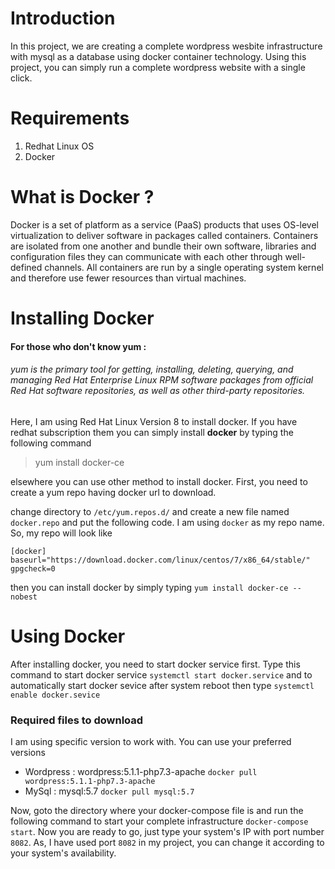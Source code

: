 # Introduction
In this project, we are creating a complete wordpress wesbite infrastructure with mysql as a database using docker container technology. Using this project, you can simply run a complete wordpress website with a single click. 

# Requirements
1. Redhat Linux OS
2. Docker 

# What is Docker ?

Docker is a set of platform as a service (PaaS) products that uses OS-level virtualization to deliver software in packages called containers. Containers are isolated from one another and bundle their own software, libraries and configuration files they can communicate with each other through well-defined channels. All containers are run by a single operating system kernel and therefore use fewer resources than virtual machines.

# Installing Docker 

#### For those who don't know yum :
###### yum is the primary tool for getting, installing, deleting, querying, and managing Red Hat Enterprise Linux RPM software packages from official Red Hat software repositories, as well as other third-party repositories.

Here, I am using Red Hat Linux Version 8 to install docker. If you have redhat subscription them you can simply install **docker** by typing the following command  
> yum install docker-ce

elsewhere you can use other method to install docker. First, you need to create a yum repo having docker url to download. 



change directory to `/etc/yum.repos.d/` and create a new file named `docker.repo` and put the following code. I am using `docker` as my repo name. So, my repo will look like 
```
[docker]
baseurl="https://download.docker.com/linux/centos/7/x86_64/stable/"
gpgcheck=0
```
then you can install docker by simply typing `yum install docker-ce --nobest`

# Using Docker
After installing docker, you need to start docker service first. Type this command to start docker service `systemctl start docker.service` and to automatically start docker sevice after system reboot then type `systemctl enable docker.sevice`

### Required files to download  
I am using specific version to work with. You can use your preferred versions
- Wordpress : wordpress:5.1.1-php7.3-apache   `docker pull wordpress:5.1.1-php7.3-apache`
- MySql : mysql:5.7   `docker pull mysql:5.7`

Now, goto the directory where your docker-compose file is and run the following command to start your complete infrastructure
`docker-compose start`. Now you are ready to go, just type your system's IP with port number `8082`. As, I have used port `8082` in my project, you can change it according to your system's availability.







